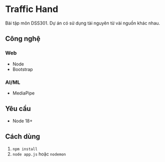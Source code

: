 # Traffic Hand

Bài tập môn DSS301.
Dự án có sử dụng tài nguyên từ vài nguồn khác nhau.

## Công nghệ
### Web
- Node
- Bootstrap

### AI/ML
- MediaPipe

## Yêu cầu
- Node 18+

## Cách dùng
1. `npm install`
2. `node app.js` hoặc `nodemon`
